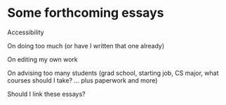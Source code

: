 Some forthcoming essays
=======================

Accessibility

On doing too much (or have I written that one already)

On editing my own work

On advising too many students (grad school, starting job, CS major,
what courses should I take? ... plus paperwork and more)

Should I link these essays?
